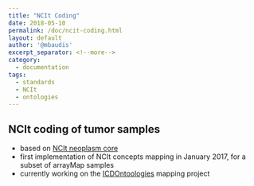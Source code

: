 ```yaml
---
title: "NCIt Coding"
date: 2018-05-10
permalink: /doc/ncit-coding.html
layout: default
author: '@mbaudis'
excerpt_separator: <!--more-->
category:
  - documentation
tags:
  - standards
  - NCIt
  - ontologies
---
```


## NCIt coding of tumor samples

* based on [NCIt neoplasm core](https://evs.nci.nih.gov/ftp1/NCI_Thesaurus/Neoplasm/About_Core.html)
* first implementation of NCIt concepts mapping in January 2017, for a subset of arrayMap samples
* currently working on the [ICDOntoologies](https://github.com/progenetix/ICDOntologies) mapping project
